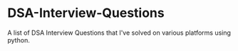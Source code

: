 # DSA-Interview-Questions
A list of DSA Interview Questions that I've solved on various platforms using python.
